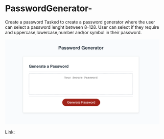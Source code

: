 # PasswordGenerator-
Create a password 
Tasked to create a password generator where the user can select a password lenght between 8-128. 
User can select if they require and uppercase,lowercase,number and/or symbol in their password. 

![WebPageScreenshot](./Assets/Screen%20Shot%202022-05-13%20at%206.14.00%20PM.png)


Link: 